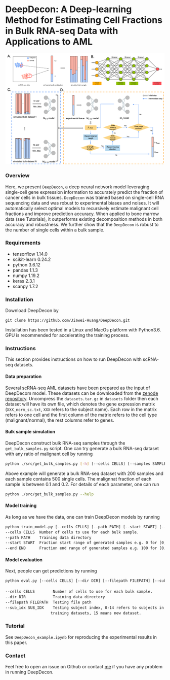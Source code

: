 # DeepDecon: A Deep-learning Method for Estimating Cell Fractions in Bulk RNA-seq Data with Applications to AML
![model](./overview_new.png)
### Overview
Here, we present `DeepDecon`, a deep neural network model leveraging single-cell gene expression information to accurately predict the fraction of cancer cells in bulk tissues. `DeepDecon` was trained based on single-cell RNA sequencing data and was robust to experimental biases and noises. It will automatically select optimal models to recursively estimate malignant cell fractions and improve prediction accuracy. When applied to bone marrow data (see Tutorials), it outperforms existing decomposition methods in both accuracy and robustness. We further show that the `DeepDecon` is robust to the number of single cells within a bulk sample.

### Requirements
- tensorflow                1.14.0
- scikit-learn              0.24.2
- python                    3.6.12
- pandas                    1.1.3
- numpy                     1.19.2
- keras                     2.3.1
- scanpy                    1.7.2

### Installation
Download DeepDecon by

```git
git clone https://github.com/Jiawei-Huang/DeepDecon.git
```
Installation has been tested in a Linux and MacOs platform with Python3.6. GPU is recommended for accelerating the training process.

### Instructions
This section provides instructions on how to run DeepDecon with scRNA-seq datasets.
#### Data preparation
Several scRNA-seq AML datasets have been prepared as the input of DeepDecom model. These datasets can be downloaded from the [zenode repository](https://zenodo.org/record/7223362#.Y0-CH-yZNhE). Uncompress the `datasets.tar.gz` in `datasets` folder then each dataset will have its own file, which denotes the gene expression matrix (`XXX_norm_sc.txt`, `XXX` refers to the subject name). Each row in the matrix refers to one cell and the first column of the matrix refers to the cell type (malignant/normal), the rest columns refer to genes.
#### Bulk sample simulation
DeepDecon construct bulk RNA-seq samples through the `get_bulk_samples.py` script. One can try generate a bulk RNA-seq dataset with any ratio of malignant cell by running
```bash
python ./src/get_bulk_samples.py [-h] [--cells CELLS] [--samples SAMPLES] [--subject SUBJECT] [--start START] [--end END] [--binomial BINOMIAL] [--data DATA] [--out OUT]
```
Above example will generate a bulk RNA-seq dataset with 200 samples and each sample contains 500 single cells. The malignnat fraction of each sample is between 0.1 and 0.2. For details of each parameter, one can run
```bash
python ./src/get_bulk_samples.py --help
```
#### Model training
As long as we have the data, one can train DeepDecon models by running
```bash
python train_model.py [--cells CELLS] [--path PATH] [--start START] [--end END]
--cells CELLS  Number of cells to use for each bulk sample.
--path PATH    Training data directory
--start START  Fraction start range of generated samples e.g. 0 for [0, 100]
--end END      Fraction end range of generated samples e.g. 100 for [0, 100]
```
#### Model evaluation
Next, people can get predictions by running
```bash
python eval.py [--cells CELLS] [--dir DIR] [--filepath FILEPATH] [--sub_idx SUB_IDX]

--cells CELLS        Number of cells to use for each bulk sample.
--dir DIR            Training data directory
--filepath FILEPATH  Testing file path
--sub_idx SUB_IDX    Testing subject index, 0-14 refers to subjects in the
                    training datasets, 15 means new dataset.
```

### Tutorial
See `DeepDecon_example.ipynb` for reproducing the experimental results in this paper.
### Contact
Feel free to open an issue on Github or contact [me](jiaweih@usc.edu) if you have any problem in running DeepDecon.

